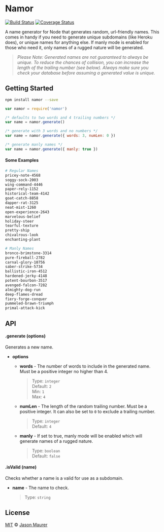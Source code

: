 # Namor

[![Build Status](https://travis-ci.org/jsonmaur/namor.svg?branch=master)](https://travis-ci.org/jsonmaur/namor)
[![Coverage Status](https://coveralls.io/repos/github/jsonmaur/namor/badge.svg?branch=master)](https://coveralls.io/github/jsonmaur/namor?branch=master)

A name generator for Node that generates random, url-friendly names. This comes in handy if you need to generate unique subdomains (like Heroku does), or unique names for anything else. If manly mode is enabled for those who need it, only names of a rugged nature will be generated.

> *Please Note: Generated names are not guaranteed to always be unique. To reduce the chances of collision, you can increase the length of the trailing number (see below). Always make sure you check your database before assuming a generated value is unique.*

## Getting Started

```bash
npm install namor --save
```

```javascript
var namor = require('namor')

/* defaults to two words and 4 trailing numbers */
var name = namor.generate()

/* generate with 3 words and no numbers */
var name = namor.generate({ words: 3, numLen: 0 })

/* generate manly names */
var name = namor.generate({ manly: true })
```

#### Some Examples

```bash
# Regular Names
pricey-note-4568
soggy-sock-2003
wing-command-4446
paper-rely-1152
historical-team-4142
goat-catch-8858
dapper-rat-3125
neat-mist-1260
open-experience-2643
marvelous-belief
holiday-steer
tearful-texture
pretty-ship
chivalrous-look
enchanting-plant

# Manly Names
bronco-brimstone-3314
pure-fireball-2782
carnal-glory-10756
saber-strike-5734
ballistic-iron-4512
hardened-jerky-4148
potent-bourbon-3517
avenged-falcon-7282
almighty-dog-run
deep-flames-dread
fiery-forge-conquer
pummeled-brawn-triumph
primal-attack-kick
```

## API

#### .generate (options)

Generates a new name.

- **options**
  - **words** - The number of words to include in the generated name. Must be a positive integer no higher than 4.

    > Type: `integer`  
    > Default: `2`  
    > Min: `1`  
    > Max: `4`

  - **numLen** - The length of the random trailing number. Must be a positive integer. It can also be set to `0` to exclude a trailing number.

    > Type: `integer`  
    > Default: `4`

  - **manly** - If set to true, manly mode will be enabled which will generate names of a rugged nature.

    > Type: `boolean`  
    > Default: `false`

#### .isValid (name)

Checks whether a name is a valid for use as a subdomain.

- **name** - The name to check.

  > Type: `string`  

## License

[MIT](license) © [Jason Maurer](http://maur.co)
